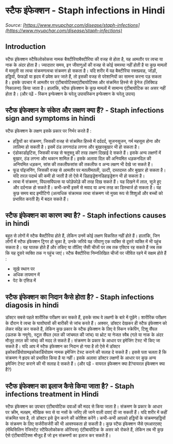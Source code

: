# स्टैफ इंफेक्शन - Staph infections in Hindi
_Source: [https://www.myupchar.com/disease/staph-infections](https://www.myupchar.com/disease/staph-infections)_

## Introduction
स्टैफ इंफेक्शन स्टैफिलोकोकस नामक बैक्टीरियाबैक्टीरिया की वजह से होता है, यह आमतौर पर त्वचा या नाक के अंदर होता है। ज्यादातर समय, इन जीवाणुओं की वजह से कोई समस्या नहीं होती है या कुछ मामलों में मामूली सा त्वचा संक्रमणत्वचा संक्रमण हो सकता है।
यदि शरीर में यह बैक्टीरिया रक्तप्रवाह, जोड़ों, हड्डियों, फेफड़ों या हृदय में प्रवेश कर जाते हैं, तो इसकी वजह से परेशानियों का सामना करना पड़ सकता है। इसके उपचार में आमतौर पर एंटीबायोटिक्सएंटीबायोटिक्स और संक्रमित हिस्से से ड्रेनेज (लिक्विड निकालना) किया जाता है। हालांकि, स्टैफ इंफेक्शन के कुछ मामलों में सामान्य एंटीबायोटिक का असर नहीं होता है।
(और पढ़ें - स्किन इन्फेक्शन के घरेलू उपायस्किन इन्फेक्शन के घरेलू उपाय)

## स्टैफ इंफेक्शन के संकेत और लक्षण क्या हैं? - Staph infections sign and symptoms in hindi
स्टैफ इंफेक्शन के लक्षण इसके प्रकार पर निर्भर करते हैं :
- ​हड्डियों का संक्रमण, जिसकी वजह से संक्रमित हिस्से में दर्ददर्द, सूजनसूजन, गर्म महसूस होना और लालिमा हो सकती है। इसमें ठंड लगनाठंड लगना और बुखारबुखार भी हो सकता है।
- एंडोकार्डाइटिस, जिसकी वजह से फ्लूफ्लू की तरह लक्षण दिखाई दे सकते हैं। इसके अन्य लक्षणों में बुखार, ठंड लगना और थकान शामिल हैं। इसके अलावा दिल की अनियमित धड़कनदिल की अनियमित धड़कन, सांस की तकलीफसांस की तकलीफ व अन्य लक्षण भी देखे जा सकते हैं।
- फूड पॉइजनिंग, जिसकी वजह से आमतौर पर मतलीमतली, उल्टी, दस्तदस्त और बुखार हो सकता है। यदि तरल पदार्थ की कमी हो जाती है तो ऐसे में डिहाइड्रेशनडिहाइड्रेशन भी हो सकता है।
- त्वचा में संक्रमण, पिंपल्सपिंपल्स या फोड़ेफोड़े की तरह दिख सकते हैं। यह दिखने में लाल, सूजे हुए और दर्दनाक हो सकते हैं। कभी-कभी इसमें से मवाद या अन्य तरह का डिस्चार्ज हो सकता है। यह कुछ समय बाद इम्पीटिगो (अत्यधिक संक्रामक त्वचा संक्रमण जो मुख्य रूप से शिशुओं और बच्चों को प्रभावित करती है) में बदल सकते हैं।

## स्टैफ इंफेक्शन का कारण क्या है? - Staph infections causes in hindi
बहुत से लोगों में स्टैफ बैक्टीरिया होते हैं, लेकिन उनमें कोई लक्षण विकसित नहीं होते हैं। हालांकि, जिन लोगों में स्टैफ इंफेक्शन ट्रिगर हो चुका है, उनके जरिये यह जीवाणु एक व्यक्ति से दूसरे व्यक्ति में भी पहुंच सकता है। यह घातक होते हैं और तकिए या तौलिए जैसी चीजों पर तब तक एक्टिव रह सकते हैं जब तक कि यह दूसरे व्यक्ति तक न पहुंच जाएं।
स्टैफ बैक्टीरिया निम्नलिखित चीजों पर जीवित रहने में सक्षम होते हैं :
- सूखे स्थान पर
- अधिक तापमान में
- पेट के एसिड में

## स्टैफ इंफेक्शन का निदान कैसे होता है? - Staph infections diagosis in hindi
डॉक्टर सबसे पहले शारीरिक परीक्षण कर सकते हैं, इसके साथ वे लक्षणों के बारे में पूछेंगे। शारीरिक परीक्षण के दौरान वे त्वचा के घावोंघावों की बारीकी से जांच करते हैं।
अक्सर, डॉक्टर देखकर ही स्टैफ इंफेक्शन को लेकर संदेह कर सकते हैं, लेकिन कुछ प्रकार के स्टैफ इंफेक्शन के लिए वे स्किन स्क्रेपिंग, टिशू सैंपल (ऊतक के नमूने), स्टूल सैंपल (मल की जांचमल की जांच) या थ्रोट या नेजल स्वैब (गले या नाक के अंदर मौजूद तरल की जांच) की मदद ले सकते हैं। संक्रमण के प्रकार के आधार पर इमेजिंग टेस्ट भी किए जा सकते हैं।
यदि आप में स्टैफ इंफेक्शन का निदान हो गया है तो ऐसे में डॉक्टर इकोकार्डियोग्रामइकोकार्डियोग्राम नामक इमेजिंग टेस्ट कराने की सलाह दे सकते हैं। इससे पता चलता है कि संक्रमण ने हृदय को प्रभावित किया है या नहीं। इसके अलावा डॉक्टर लक्षणों के आधार पर कुछ अन्य इमेजिंग टेस्ट कराने की भी सलाह दे सकते हैं।
(और पढ़ें - वायरल इंफेक्शन क्या है?वायरल इंफेक्शन क्या है?)

## स्टैफ इंफेक्शन का इलाज कैसे किया जाता है? - Staph infections treatment in Hindi
स्टैफ इंफेक्शन का उपचार एंटीबायोटिक दवाओं की मदद से किया जाता है। संक्रमण के प्रकार के आधार पर क्रीम, मलहम, मौखिक रूप से या नसों के जरिए ली जाने वाली दवाएं दी जा सकती हैं। यदि शरीर में कहीं संक्रमित घाव है, तो डॉक्टर इसे ड्रेन करने की कोशिश करेंगे। कभी-कभी आपको हड्डियों के संक्रमणहड्डियों के संक्रमण के लिए सर्जरीसर्जरी की भी आवश्यकता हो सकती है।
कुछ स्टैफ इंफेक्शन जैसे एमआरएसए (मेथिसिलिन रेजिस्टेंट स्टैफिलोकोकस ऑरियस) एंटीबायोटिक के असर को रोकते हैं, लेकिन तब भी कुछ ऐसे एंटीबायोटिक्स मौजूद हैं जो इन संक्रमणों का इलाज कर सकते हैं।

